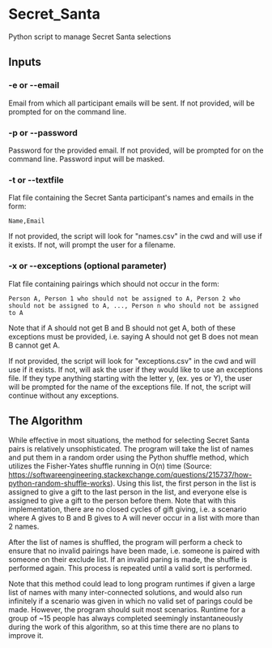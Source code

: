 # Secret_Santa
Python script to manage Secret Santa selections

## Inputs
### -e or --email
Email from which all participant emails will be sent. If not provided, will be prompted for on the command line.

### -p or --password
Password for the provided email. If not provided, will be prompted for on the command line. Password input will be masked.

### -t or --textfile
Flat file containing the Secret Santa participant's names and emails in the form:

```
Name,Email
```

If not provided, the script will look for "names.csv" in the cwd and will use if it exists. If not, will prompt the user for a filename.

### -x or --exceptions (optional parameter)
Flat file containing pairings which should not occur in the form:

```
Person A, Person 1 who should not be assigned to A, Person 2 who should not be assigned to A, ..., Person n who should not be assigned to A
```

Note that if A should not get B and B should not get A, both of these exceptions must be provided, i.e. saying A should not get B does not mean B cannot get A.

If not provided, the script will look for "exceptions.csv" in the cwd and will use if it exists. If not, will ask the user if they would like to use an exceptions file. If they type anything starting with the letter y, (ex. yes or Y), the user will be prompted for the name of the exceptions file. If not, the script will continue without any exceptions.

## The Algorithm
While effective in most situations, the method for selecting Secret Santa pairs is relatively unsophisticated. The
program will take the list of names and put them in a random order using the Python shuffle method, which utilizes the
Fisher-Yates shuffle running in O(n) time (Source:
https://softwareengineering.stackexchange.com/questions/215737/how-python-random-shuffle-works). Using this list, the
first person in the list is assigned to give a gift to the last person in the list, and everyone else is assigned to
give a gift to the person before them. Note that with this implementation, there are no closed cycles of gift giving,
i.e. a scenario where A gives to B and B gives to A will never occur in a list with more than 2 names.

After the list of names is shuffled, the program will perform a check to ensure that no invalid pairings have been made, i.e. someone is paired
with someone on their exclude list. If an invalid paring is made, the shuffle is performed again. This process is
repeated until a valid sort is performed. 

Note that this method could lead to long program runtimes if given a large list of names with many inter-connected
solutions, and would also run infinitely if a scenario was given in which no valid set of parings could be made.
However, the program should suit most scenarios. Runtime for a group of ~15 people has always completed seemingly
instantaneously during the work of this algorithm, so at this time there are no plans to improve it.

